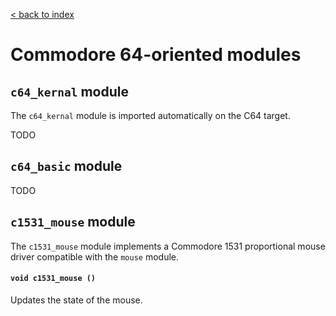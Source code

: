 [< back to index](../index.md)

# Commodore 64-oriented modules

## `c64_kernal` module

The `c64_kernal` module is imported automatically on the C64 target.

TODO

## `c64_basic` module

TODO

## `c1531_mouse` module

The `c1531_mouse` module implements a Commodore 1531 proportional mouse driver compatible with the `mouse` module.

#### `void c1531_mouse ()`

Updates the state of the mouse.



